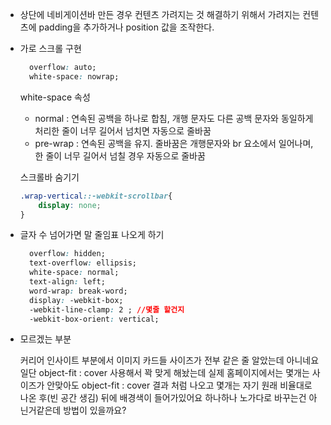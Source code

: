 * 상단에 네비게이션바 만든 경우 컨텐츠 가려지는 것 해결하기 위해서 가려지는 컨텐츠에 padding을 추가하거나 position 값을 조작한다.

* 가로 스크롤 구현

  ~~~css
    overflow: auto;
    white-space: nowrap;
  ~~~

  white-space 속성

  * normal : 연속된 공백을 하나로 합침, 개행 문자도 다른 공백 문자와 동일하게 처리한 줄이 너무 길어서 넘치면 자동으로 줄바꿈
  * pre-wrap : 연속된 공백을 유지. 줄바꿈은 개행문자와 br 요소에서 일어나며, 한 줄이 너무 길어서 넘칠 경우 자동으로 줄바꿈

  스크롤바 숨기기

  ~~~css
  .wrap-vertical::-webkit-scrollbar{
      display: none; 
  }
  ~~~

* 글자 수 넘어가면 말 줄임표 나오게 하기

  ~~~css
    overflow: hidden;
    text-overflow: ellipsis;
    white-space: normal;
    text-align: left;
    word-wrap: break-word;
    display: -webkit-box;
    -webkit-line-clamp: 2 ; //몇줄 할건지
    -webkit-box-orient: vertical;
  ~~~

  

* 모르겠는 부분

  커리어 인사이트 부분에서 이미지 카드들 사이즈가 전부 같은 줄 알았는데 아니네요
  일단 object-fit : cover 사용해서 꽉 맞게 해놨는데 
  실제 홈페이지에서는 몇개는 사이즈가 안맞아도 object-fit : cover 결과 처럼 나오고
  몇개는 자기 원래 비율대로 나온 후(빈 공간 생김) 뒤에 배경색이 들어가있어요
  하나하나 노가다로 바꾸는건 아닌거같은데 방법이 있을까요?